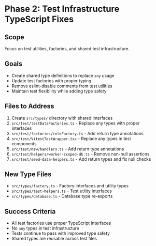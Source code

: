 # Phase 2: Test Infrastructure TypeScript Fixes

## Scope

Focus on test utilities, factories, and shared test infrastructure.

## Goals

- Create shared type definitions to replace `any` usage
- Update test factories with proper typing
- Remove eslint-disable comments from test utilities
- Maintain test flexibility while adding type safety

## Files to Address

1. Create `src/types/` directory with shared interfaces
2. `src/test/testDataFactories.ts` - Replace any types with proper interfaces
3. `src/test/factories/roleFactory.ts` - Add return type annotations
4. `src/test/VitestTestWrapper.tsx` - Replace any types in test components
5. `src/test/msw/handlers.ts` - Add return type annotations
6. `src/test/helpers/worker-scoped-db.ts` - Remove non-null assertions
7. `src/test/seed-data-helpers.ts` - Add return types and fix null checks

## New Type Files

- `src/types/factory.ts` - Factory interfaces and utility types
- `src/types/test-helpers.ts` - Test utility interfaces
- `src/types/database.ts` - Database type re-exports

## Success Criteria

- All test factories use proper TypeScript interfaces
- No `any` types in test infrastructure
- Tests continue to pass with improved type safety
- Shared types are reusable across test files
